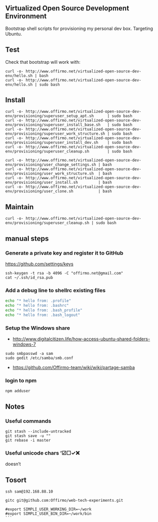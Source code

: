 ## Virtualized Open Source Development Environment

Bootstrap shell scripts for provisioning my personal dev box. Targeting Ubuntu.


## Test
Check that bootstrap will work with:
```
curl -o- http://www.offirmo.net/virtualized-open-source-dev-env/hello.sh | bash
curl -o- http://www.offirmo.net/virtualized-open-source-dev-env/hello.sh | sudo bash
```


## Install
```
curl -o- http://www.offirmo.net/virtualized-open-source-dev-env/provisioning/superuser_setup_apt.sh      | sudo bash
curl -o- http://www.offirmo.net/virtualized-open-source-dev-env/provisioning/superuser_install_base.sh   | sudo bash
curl -o- http://www.offirmo.net/virtualized-open-source-dev-env/provisioning/superuser_work_structure.sh | sudo bash
curl -o- http://www.offirmo.net/virtualized-open-source-dev-env/provisioning/superuser_install_dev.sh    | sudo bash
curl -o- http://www.offirmo.net/virtualized-open-source-dev-env/provisioning/superuser_cleanup.sh        | sudo bash

curl -o- http://www.offirmo.net/virtualized-open-source-dev-env/provisioning/user_change_settings.sh | bash
curl -o- http://www.offirmo.net/virtualized-open-source-dev-env/provisioning/user_work_structure.sh  | bash
curl -o- http://www.offirmo.net/virtualized-open-source-dev-env/provisioning/user_install.sh         | bash
curl -o- http://www.offirmo.net/virtualized-open-source-dev-env/provisioning/user_clone.sh           | bash
```


## Maintain
```
curl -o- http://www.offirmo.net/virtualized-open-source-dev-env/provisioning/superuser_cleanup.sh | sudo bash
```


## manual steps

### Generate a private key and register it to GitHub
https://github.com/settings/keys
```
ssh-keygen -t rsa -b 4096 -C "offirmo.net@gmail.com"
cat ~/.ssh/id_rsa.pub 
```

### Add a debug line to shellrc existing files
```bash
echo "* hello from: .profile"
echo "* hello from: .bashrc"
echo "* hello from: .bash_profile"
echo "* hello from: .bash_logout"
```

### Setup the Windows share
* http://www.digitalcitizen.life/how-access-ubuntu-shared-folders-windows-7
```
sudo smbpasswd -a sam
sudo gedit /etc/samba/smb.conf
```
* https://github.com/Offirmo-team/wiki/wiki/partage-samba

### login to npm
```
npm adduser
```


## Notes

### Useful commands
```
git stash --include-untracked
git stash save -u ""
git rebase -i master
```

### Useful unicode chars ’☑☐✓❌
doesn’t 

## Tosort

````
ssh sam@192.168.88.10

gitc git@github.com:Offirmo/web-tech-experiments.git

#export SIMPLI_USER_WORKING_DIR=~/work
#export SIMPLI_USER_BIN_DIR=~/work/bin
```
